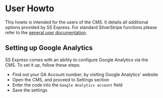 # User Howto

This howto is intended for the users of the CMS. It details all additional options provided by SS Express. For standard SilverStripe functions please refer to the [general user documentation](http://userhelp.silverstripe.org/).

## Setting up Google Analytics

SS Express comes with an ability to configure Google Analytics via the CMS. To set it up, follow these steps:

* Find out your GA Account number, by visiting Google Analytics' website
* Open the CMS, and proceed to Settings section
* Enter the code into the `Google Analytics account` field
* Save the settings
